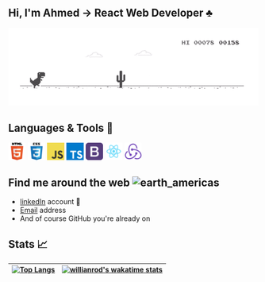## Hi, I'm Ahmed -> React Web Developer ♣

<img src="./resourses/dino-game.gif" alt="Error" />

## Languages & Tools 💼
<p>
<img height="35" src="https://raw.githubusercontent.com/github/explore/80688e429a7d4ef2fca1e82350fe8e3517d3494d/topics/html/html.png">
<img height="35" src="https://raw.githubusercontent.com/github/explore/80688e429a7d4ef2fca1e82350fe8e3517d3494d/topics/css/css.png">
<img height="35" src="https://raw.githubusercontent.com/github/explore/80688e429a7d4ef2fca1e82350fe8e3517d3494d/topics/javascript/javascript.png">
<img height="35" src="https://raw.githubusercontent.com/github/explore/80688e429a7d4ef2fca1e82350fe8e3517d3494d/topics/typescript/typescript.png"">
<img height="35" src="https://raw.githubusercontent.com/github/explore/80688e429a7d4ef2fca1e82350fe8e3517d3494d/topics/bootstrap/bootstrap.png">
<img height="35" src="https://raw.githubusercontent.com/github/explore/80688e429a7d4ef2fca1e82350fe8e3517d3494d/topics/react/react.png">
<img height="35" src="https://raw.githubusercontent.com/github/explore/80688e429a7d4ef2fca1e82350fe8e3517d3494d/topics/redux/redux.png">
</p>

## Find me around the web <img class="emoji" alt="earth_americas" height="20" width="20" src="https://github.githubassets.com/images/icons/emoji/unicode/1f30e.png">
 - [linkedIn](https://www.linkedin.com/in/ahmed-Ashraf-Dev) account 💼
 - [Email](mailto:Ahmed.Ashraf.Dv@gmail.com) address
 - And of course GitHub you're already on
 
 ## Stats 📈
 | [![Top Langs](https://github-readme-stats.vercel.app/api/top-langs/?username=ahmed-ashraf-dv&layout=compact&hide_border=true)](https://github.com/anuraghazra/github-readme-stats) |  [![willianrod's wakatime stats](https://github-readme-stats.vercel.app/api/?username=ahmed-ashraf-dv&show_icons=true&include_all_commits=false&theme=buefy&hide=prs&hide_border=true)](https://github.com/anuraghazra/github-readme-stats) |
| ------------- | ------------- |
